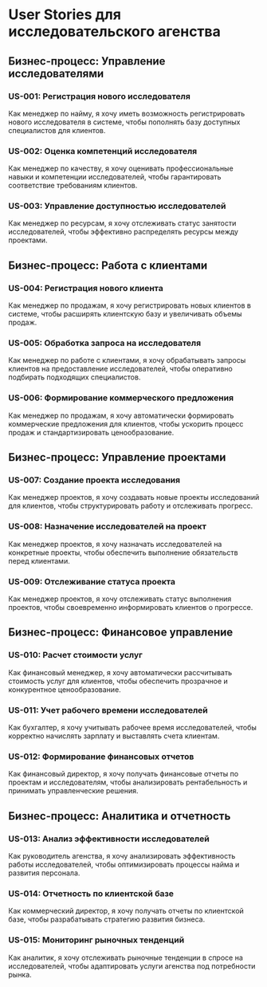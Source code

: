# User Stories для исследовательского агенства

## Бизнес-процесс: Управление исследователями

### US-001: Регистрация нового исследователя
Как менеджер по найму,
я хочу иметь возможность регистрировать нового исследователя в системе,
чтобы пополнять базу доступных специалистов для клиентов.

### US-002: Оценка компетенций исследователя
Как менеджер по качеству,
я хочу оценивать профессиональные навыки и компетенции исследователей,
чтобы гарантировать соответствие требованиям клиентов.

### US-003: Управление доступностью исследователей
Как менеджер по ресурсам,
я хочу отслеживать статус занятости исследователей,
чтобы эффективно распределять ресурсы между проектами.

## Бизнес-процесс: Работа с клиентами

### US-004: Регистрация нового клиента
Как менеджер по продажам,
я хочу регистрировать новых клиентов в системе,
чтобы расширять клиентскую базу и увеличивать объемы продаж.

### US-005: Обработка запроса на исследователя
Как менеджер по работе с клиентами,
я хочу обрабатывать запросы клиентов на предоставление исследователей,
чтобы оперативно подбирать подходящих специалистов.

### US-006: Формирование коммерческого предложения
Как менеджер по продажам,
я хочу автоматически формировать коммерческие предложения для клиентов,
чтобы ускорить процесс продаж и стандартизировать ценообразование.

## Бизнес-процесс: Управление проектами

### US-007: Создание проекта исследования
Как менеджер проектов,
я хочу создавать новые проекты исследований для клиентов,
чтобы структурировать работу и отслеживать прогресс.

### US-008: Назначение исследователей на проект
Как менеджер проектов,
я хочу назначать исследователей на конкретные проекты,
чтобы обеспечить выполнение обязательств перед клиентами.

### US-009: Отслеживание статуса проекта
Как менеджер проектов,
я хочу отслеживать статус выполнения проектов,
чтобы своевременно информировать клиентов о прогрессе.

## Бизнес-процесс: Финансовое управление

### US-010: Расчет стоимости услуг
Как финансовый менеджер,
я хочу автоматически рассчитывать стоимость услуг для клиентов,
чтобы обеспечить прозрачное и конкурентное ценообразование.

### US-011: Учет рабочего времени исследователей
Как бухгалтер,
я хочу учитывать рабочее время исследователей,
чтобы корректно начислять зарплату и выставлять счета клиентам.

### US-012: Формирование финансовых отчетов
Как финансовый директор,
я хочу получать финансовые отчеты по проектам и исследователям,
чтобы анализировать рентабельность и принимать управленческие решения.

## Бизнес-процесс: Аналитика и отчетность

### US-013: Анализ эффективности исследователей
Как руководитель агенства,
я хочу анализировать эффективность работы исследователей,
чтобы оптимизировать процессы найма и развития персонала.

### US-014: Отчетность по клиентской базе
Как коммерческий директор,
я хочу получать отчеты по клиентской базе,
чтобы разрабатывать стратегию развития бизнеса.

### US-015: Мониторинг рыночных тенденций
Как аналитик,
я хочу отслеживать рыночные тенденции в спросе на исследователей,
чтобы адаптировать услуги агенства под потребности рынка.